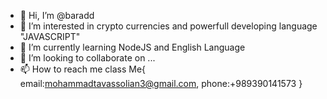 - 👋 Hi, I’m @baradd
- 👀 I’m interested in crypto currencies and powerfull developing language "JAVASCRIPT"
- 🌱 I’m currently learning NodeJS and English Language
- 💞️ I’m looking to collaborate on ...
- 📫 How to reach me class Me{
email:mohammadtavassolian3@gmail.com,
phone:+989390141573
}

<!---
baradd/baradd is a ✨ special ✨ repository because its `README.md` (this file) appears on your GitHub profile.
You can click the Preview link to take a look at your changes.
--->
